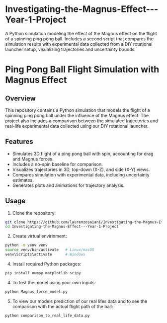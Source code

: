 # Investigating-the-Magnus-Effect---Year-1-Project
A Python simulation modeling the effect of the Magnus effect on the flight of a spinning ping pong ball. Includes a second script that compares the simulation results with experimental data collected from a DIY rotational launcher setup, visualizing trajectories and uncertainty bounds.

# Ping Pong Ball Flight Simulation with Magnus Effect

## Overview
This repository contains a Python simulation that models the flight of a spinning ping pong ball under the influence of the Magnus effect. The project also includes a comparison between the simulated trajectories and real-life experimental data collected using our DIY rotational launcher.  

## Features
- Simulates 3D flight of a ping pong ball with spin, accounting for drag and Magnus forces.  
- Includes a no-spin baseline for comparison.  
- Visualizes trajectories in 3D, top-down (X-Z), and side (X-Y) views.  
- Compares simulation with experimental data, including uncertainty estimates.  
- Generates plots and animations for trajectory analysis.  

## Usage
1. Clone the repository:
```bash
git clone https://github.com/laurenzosaiani/Investigating-the-Magnus-Effect---Year-1-Project.git
cd Investigating-the-Magnus-Effect---Year-1-Project

```
2. Create virtual envirinment:
```bash
python -m venv venv
source venv/bin/activate   # Linux/macOS
venv\Scripts\activate      # Windows

```

4. Install required Python packages:  
```bash
pip install numpy matplotlib scipy

```

4. To test the model using your own inputs:
```bash
python Magnus_force_model.py

```

5. To view our models prediction of our real lifes data and to see the comparison with the actual flight path of the ball:
```bash
python comparison_to_real_life_data.py

```
